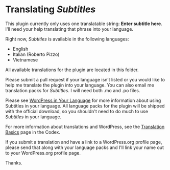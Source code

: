 # Translating _Subtitles_

This plugin currently only uses one translatable string: **Enter subtitle here**. I'll need your help translating that phrase into your language.

Right now, _Subtitles_ is available in the following languages:

- English
- Italian (Roberto Pizzo)
- Vietnamese

All available translations for the plugin are located in this folder.

Please submit a pull request if your language isn’t listed or you would like to help me translate the plugin into your language. You can also email me translation packs for _Subtitles_. I will need both .mo and .po files.

Please see [WordPress in Your Language](https://codex.wordpress.org/WordPress_in_Your_Language) for more information about using Subtitles in your language. All language packs for the plugin will be shipped with the official download, so you shouldn't need to do much to use _Subtitles_ in your language.

For more information about translations and WordPress, see the [Translation Basics](http://make.wordpress.org/polyglots/handbook/translating/basics/) page in the Codex.

If you submit a translation and have a link to a WordPress.org profile page, please send that along with your language packs and I'll link your name out to your WordPress.org profile page.

Thanks.